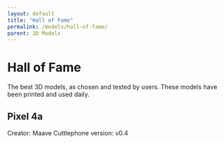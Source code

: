 ```yaml
---
layout: default
title: "Hall of Fame"
permalink: /models/hall-of-fame/
parent: 3D Models
---
```


# Hall of Fame

The best 3D models, as chosen and tested by users. These models have been printed and used daily.

## Pixel 4a

Creator: Maave
Cuttlephone version: v0.4